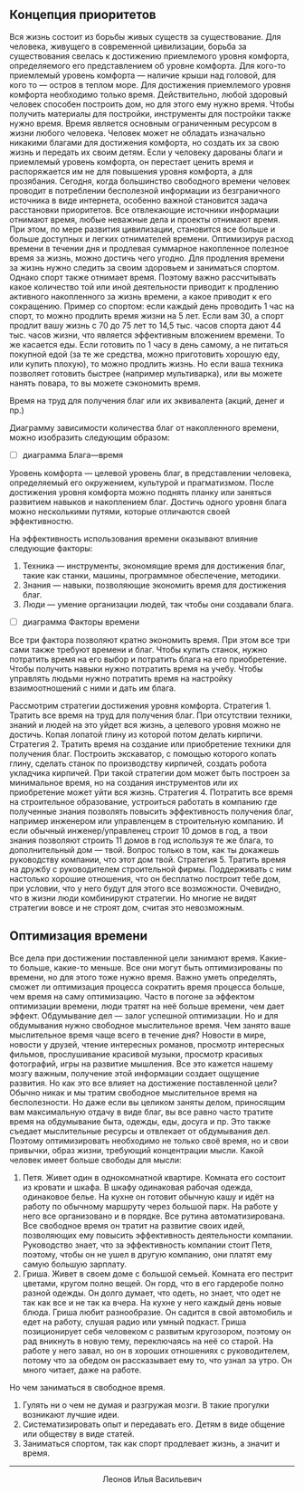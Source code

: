 ## Концепция приоритетов
Вся жизнь состоит из борьбы живых существ за существование.
Для человека, живущего в современной цивилизации, борьба за существования свелась к достижению приемлемого уровня комфорта, определяемого его представлением об уровне комфорта. Для кого-то приемлемый уровень комфорта — наличие крыши над головой, для кого то — остров в теплом море.
Для достижения приемлемого уровня комфорта необходимо только время. Действительно, любой здоровый человек способен построить дом, но для этого ему нужно время. Чтобы получить материалы для постройки, инструменты для постройки также нужно время. Время является основным ограниченным ресурсом в жизни любого человека. Человек может не обладать изначально никакими благами для достижения комфорта, но создать их за свою жизнь и передать их своим детям. Если у человеку дарованы благи и приемлемый уровень комфорта, он перестает ценить время и распоряжается им не для повышения уровня комфорта, а для прозябания. 
Сегодня, когда большинство свободного времени человек проводит в потреблении бесполезной информации из безграничного источника в виде интернета, особенно важной становится задача расстановки приоритетов.
Все отвлекающие источники информации отнимают время, любые неважные дела и проекты отнимают время. При этом, по мере развития цивилизации, становится все больше и больше доступных и легких отнимателей времени.
Оптимизируя расход времени в течении дня и продлевая суммарное накопленное полезное время за жизнь, можно достичь чего угодно.
Для продления времени за жизнь нужно следить за своим здоровьем и заниматься спортом. Однако спорт также отнимает время. Поэтому важно рассчитывать какое количество той или иной деятельности приводит к продлению активного накопленного за жизнь времени, а какое приводит к его сокращению. Пример со спортом: если каждый день проводить 1 час на спорт, то можно продлить время жизни на 5 лет. Если вам 30, а спорт продлит вашу жизнь с 70 до 75 лет то 14,5 тыс. часов спорта дают 44 тыс. часов жизни, что является эффективным вложением времени.
То же касается еды. Если готовить по 1 часу в день самому, а не питаться покупной едой (за те же средства, можно приготовить хорошую еду, или купить плохую), то можно продлить жизнь. Но если ваша техника позволяет готовить быстрее (например мультиварка), или вы можете нанять повара, то вы можете сэкономить время.

Время на труд для получения благ или их эквивалента (акций, денег и пр.)

Диаграмму зависимости количества благ от накопленного времени, можно изобразить следующим образом:

- [ ] диаграмма Блага—время

Уровень комфорта — целевой уровень благ, в представлении человека, определяемый его окружением, культурой и прагматизмом.
После достижения уровня комфорта можно поднять планку или заняться развитием навыков и накоплением благ.
Достичь одного уровня блага можно несколькими путями, которые отличаются своей эффективностю.

На эффективность использования времени оказывают влияние следующие факторы:
1. Техника — инструменты, экономящие время для достижения благ, такие как станки, машины, программное обеспечение, методики.
2. Знания — навыки, позволяющие экономить время для достижения благ.
3. Люди — умение организации людей, так чтобы они создавали блага.

- [ ] диаграмма Факторы времени 

Все три фактора позволяют кратно экономить время. При этом все три сами также требуют времени и благ. Чтобы купить станок, нужно потратить время на его выбор и потратить блага на его приобретение. Чтобы получить навыки нужно потратить время на учебу. Чтобы управлять людьми нужно потратить время на настройку взаимоотношений с ними и дать им блага.

Рассмотрим стратегии достижения уровня комфорта.
Стратегия 1. Тратить все время на труд для получения благ. При отсутствии техники, знаний и людей на это уйдет вся жизнь, а целевого уровня можно не достичь. Копая лопатой глину из которой потом делать кирпичи.
Стратегия 2. Тратить время на создание или приобретение техники для получения благ. Построить экскаватор, с помощью которого копать глину, сделать станок по производству кирпичей, создать робота укладчика кирпичей. При такой стратегии дом может быть построен за минимальное время, но на создания инструментов или их приобретение может уйти вся жизнь.
Стратегия 4. Потратить все время на строительное образование, устроиться работать в компанию где полученные знания позволять повысить эффективность получения благ, например инженером или управленцем в строительную компанию. И если обычный инженер/управленец строит 10 домов в год, а твои знания позволяют строить 11 домов в год используя те же блага, то дополнительный дом — твой. Вопрос только в том, как ты докажешь руководству компании, что этот дом твой.
Стратегия 5. Тратить время на дружбу с руководителем строительной фирмы. Поддерживать с ним настолько хорошие отношения, что он бесплатно построит тебе дом, при условии, что у него будут для этого все возможности.
Очевидно, что в жизни люди комбинируют стратегии. Но многие не видят стратегии вовсе и не строят дом, считая это невозможным.

## Оптимизация времени
Все дела при достижении поставленной цели занимают время. Какие-то больше, какие-то меньше. Все они могут быть оптимизированы по времени, но для этого тоже нужно время. Важно уметь определять, сможет ли оптимизация процесса сократить время процесса больше, чем время на саму оптимизацию. Часто в погоне за эффектом оптимизации времени, люди тратят на неё больше времени, чем дает эффект.
Обдумывание дел — залог успешной оптимизации. Но и для обдумывания нужно свободное мыслительное время. Чем занято ваше мыслительное время чаще всего в течение дня? Новости в мире, новости у друзей, чтение интересных романов, просмотр интересных фильмов, прослушивание красивой музыки, просмотр красивых фотографий, игры на развитие мышления. Все это кажется нашему мозгу важным, получение этой информации создает ощущение развития. Но как это все влияет на достижение поставленной цели? Обычно никак и мы тратим свободное мыслительное время на бесполезности.
Но даже если вы целиком заняты делом, приносящим вам максимальную отдачу в виде благ, вы все равно часто тратите время на обдумывание быта, одежды, еды, досуга и пр. Это также съедает мыслительные ресурсы и отвлекает от обдумывания дел.
Поэтому оптимизировать необходимо не только своё время, но и свои привычки, образ жизни, требующий концентрации мысли.
Какой человек имеет больше свободы для мысли:
1. Петя. Живет один в однокомнатной квартире. Комната его состоит из кровати и шкафа. В шкафу одинаковая рабочая одежда, одинаковое белье. На кухне он готовит обычную кашу и идёт на работу по обычному маршруту через большой парк. На работе у него все организовано и в порядке. Все рутина автоматизирована. Все свободное время он тратит на развитие своих идей, позволяющих ему повысить эффективность деятельности компании. Руководство знает, что за эффективность компании стоит Петя, поэтому, чтобы он не ушел в другую компанию, они платят ему самую большую зарплату.
2. Гриша. Живет в своем доме с большой семьей. Комната его пестрит цветами, кругом полно вещей. Он горд, что в его гардеробе полно разной одежды. Он долго думает, что одеть, но знает, что одет не так как все и не так ка вчера. На кухне у него каждый день новые блюда. Гриша любит разнообразие. Он садится в свой автомобиль и едет на работу, слушая радио или умный подкаст. Гриша позиционирует себя человеком с развитым кругозором, поэтому он рад вникнуть в новую тему, переключаясь на неё со старой. На работе у него завал, но он в хороших отношениях с руководителем, потому что за обедом он рассказывает ему то, что узнал за утро. Он много читает, даже на работе. 

Но чем заниматься в свободное время. 
1. Гулять ни о чем не думая и разгружая мозги. В такие прогулки возникают лучшие идеи.
2. Систематизировать опыт и передавать его. Детям в виде общение или обществу в виде статей.
3. Заниматься спортом, так как спорт продлевает жизнь, а значит и время.

<hr>
<center>Леонов Илья Васильевич</center>
